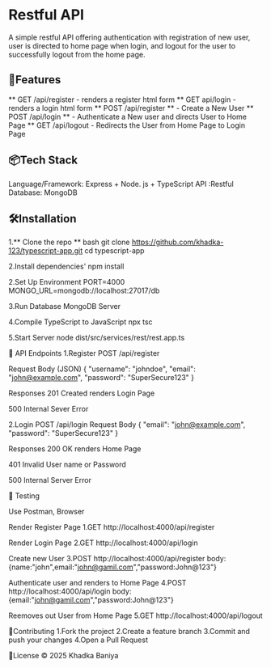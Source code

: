 # Restful API
A simple restful API offering authentication with registration of new user, user is directed to home page when login, and logout for the user to successfully logout from the home page.

## 🚀Features
** GET /api/register - renders a register html form 
** GET api/login - renders a login html form
** POST /api/register ** - Create a New User
** POST /api/login ** - Authenticate a New user and directs User to Home Page
** GET /api/logout - Redirects the User from Home Page to Login Page

## 📦Tech Stack
Language/Framework: Express + Node. js + TypeScript
API :Restful
Database: MongoDB

## 🛠️Installation
1.** Clone the repo **
bash
git clone https://github.com/khadka-123/typescript-app.git
cd typescript-app

2.Install dependencies'
npm install

2.Set Up Environment
PORT=4000
MONGO_URL=mongodb://localhost:27017/db

3.Run Database
MongoDB Server

4.Compile TypeScript to JavaScript
npx tsc

5.Start Server
node dist/src/services/rest/rest.app.ts

🔐 API Endpoints
1.Register
POST /api/register

Request Body (JSON)
{
  "username": "johndoe",
  "email": "john@example.com",
  "password": "SuperSecure123"
}

Responses
201 Created
renders Login Page

500 Internal Sever Error

2.Login
POST /api/login
Request Body
{
  "email": "john@example.com",
  "password": "SuperSecure123"
}

Responses
200 OK 
renders Home Page

401 Invalid User name or Password

500 Internal Server Error

🧪 Testing

Use Postman, Browser

Render Register Page
1.GET http://localhost:4000/api/register

Render Login Page
2.GET http://localhost:4000/api/login

Create new User
3.POST http://localhost:4000/api/register
body:{name:"john",email:"john@gamil.com","password:John@123"}

Authenticate user and renders to Home Page
4.POST http://localhost:4000/api/login
body:{email:"john@gamil.com","password:John@123"}

Reemoves out User from Home Page
5.GET http://localhost:4000/api/logout

🤝Contributing
1.Fork the project
2.Create a feature branch
3.Commit and push your changes
4.Open a Pull Request

📄License
© 2025 Khadka Baniya



